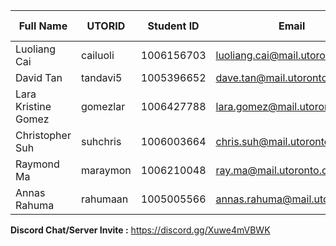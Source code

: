 ﻿| Full Name          | UTORID   | Student ID | Email                         | Best Way to Contact | Discord Username |
|---------------------|----------|------------|-------------------------------|---------------------|------------------|
| Luoliang Cai        | cailuoli | 1006156703 | luoliang.cai@mail.utoronto.ca | 2263781688          | dehaznboi49#4747 |
| David Tan           | tandavi5 | 1005396652 | dave.tan@mail.utoronto.ca     | 5195002208          | DT#3663          |
| Lara Kristine Gomez | gomezlar | 1006427788 | lara.gomez@mail.utoronto.ca   | 647-975-4061        | spangles#2479    |
| Christopher Suh     | suhchris | 1006003664 | chris.suh@mail.utoronto.ca    | 647-936-5442        | Cblazer#6664     |
| Raymond Ma          | maraymon | 1006210048 | ray.ma@mail.utoronto.ca       | 416-898-9019        | buttsmccraig#9904|
| Annas Rahuma        | rahumaan | 1005005566 | annas.rahuma@mail.utoronto.ca | 647-616-4099        | AnnasRahuma#3256 |
 
**Discord Chat/Server Invite :** https://discord.gg/Xuwe4mVBWK
